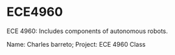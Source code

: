# ECE4960
ECE 4960: Includes components of autonomous robots. 

Name: Charles barreto; 
Project: ECE 4960 Class
